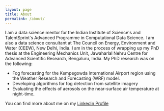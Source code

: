 ```yaml
---
layout: page
title: About
permalink: /about/
---
```


I am a data science mentor for the Indian Institute of Science's and TalentSprint's Advanced Programme in Computational Data Science. 
I am also a data science consultant at The Council on Energy, Environment and Water (CEEW), New Delhi, India. I am in the process of 
wrapping up my PhD thesis at the Engineering Mechanics Unit, Jawaharlal Nehru Centre for Advanced Scientific Research, Bengaluru, India.
My PhD research was on the following:

* Fog forecasting for the Kempegowda International Airport region using the Weather Research and Forecasting (WRF) model.
* Developing algorithms for fog detection from satellite imagery
* Evaluating the effects of aerosols on the near-surface air temperature at night-time.

You can find more about me on my [Linkedin Profile](https://www.linkedin.com/in/rafiuddin-mohammad-ba235b41/) 
